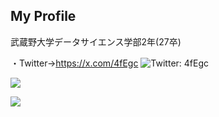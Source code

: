 ## My Profile
武蔵野大学データサイエンス学部2年(27卒)


・Twitter→https://x.com/4fEgc
![Twitter: 4fEgc](https://img.shields.io/twitter/follow/4fEgc?style=social)


![](https://github-readme-stats.vercel.app/api/top-langs?username=tacho-bana&show_icons=true&locale=en&layout=compact)


![](https://skillicons.dev/icons?i=html,css,js,react,python,php,go,java,flask)